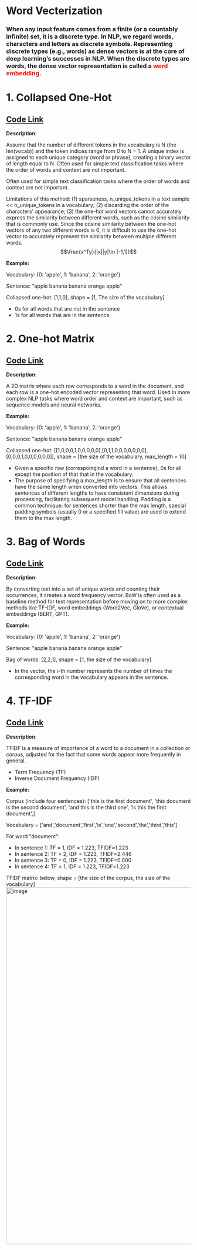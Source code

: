 # Word Vecterization
### When any input feature comes from a finite (or a countably infinite) set, it is a discrete type. In NLP, we regard words, characters and letters as discrete symbols. Representing discrete types (e.g., words) as dense vectors is at the core of deep learning’s successes in NLP. When the discrete types are words, the dense vector representation is called a <font color='red'>word embedding</font>.


# 1. Collapsed One-Hot
## [Code Link](https://github.com/houzhj/Machine_Learning/blob/main/ipynb/Surname_Nationality/class_Vectorizer_collapsed_one_hots.ipynb)

**Description**: 

Assume that the number of different tokens in the vocabulary is N (the len(vocab)) and the token indices range from 0 to N − 1. A unique index is assigned to each unique category (word or phrase), creating a binary vector of length equal to N. Often used for simple text classification tasks where the order of words and context are not important. 

Often used for simple text classification tasks where the order of words and context are not important.

Limitations of this method: (1) sparseness, n_unique_tokens in a text sample << n_unique_tokens in a vocabulary; (2) discarding the order of the characters' appearance; (3) the one-hot word vectors cannot accurately express the similarity between different words, such as the cosine similarity that is commonly use. Since the cosine similarity between the one-hot vectors of any two different words is 0, it is difficult to use the one-hot vector to accurately represent the similarity between multiple different words.
$$\frac{x^Ty}{|x||y|\in (-1,1)}$$

**Example:**

Vocabulary: {0: 'apple', 1: 'banana', 2: 'orange'}

Sentence: "apple banana banana orange apple"

Collapsed one-hot: [1,1,0], shape = [1, The size of the vocabulary]
- 0s for all words that are not in the sentence
- 1s for all words that are in the sentence


# 2. One-hot Matrix
## [Code Link](https://github.com/houzhj/Machine_Learning/blob/main/ipynb/Surname_Nationality/class_Vectorizer_matrix_of_one_hots.ipynb)

**Description**: 

A 2D matrix where each row corresponds to a word in the document, and each row is a one-hot encoded vector representing that word. Used in more complex NLP tasks where word order and context are important, such as sequence models and neural networks.

**Example:**

Vocabulary: {0: 'apple', 1: 'banana', 2: 'orange'}

Sentence: "apple banana banana orange apple"

Collapsed one-hot: [[1,0,0,0,1,0,0,0,0,0],[0,1,1,0,0,0,0,0,0,0],[0,0,0,1,0,0,0,0,0,0]], shape = [the size of the vocabulary, max_length = 10]
- Given a specific row (correspoingind a word in a sentence), 0s for all except the position of that that in the vocabulary. 
- The purpose of specifying a max_length is to ensure that all sentences have the same length when converted into vectors. This allows sentences of different lengths to have consistent dimensions during processing, facilitating subsequent model handling. Padding is a common technique: for sentences shorter than the max length, special padding symbols (usually 0 or a specified fill value) are used to extend them to the max length.



# 3. Bag of Words
## [Code Link](https://github.com/houzhj/Machine_Learning/blob/main/ipynb/Amazon_Reviews/amazon_linear_classifiers.ipynb)

**Description**: 

By converting text into a set of unique words and counting their occurrences, it creates a word frequency vector. BoW is often used as a baseline method for text representation before moving on to more complex methods like TF-IDF, word embeddings (Word2Vec, GloVe), or contextual embeddings (BERT, GPT).

**Example:**

Vocabulary: {0: 'apple', 1: 'banana', 2: 'orange'}

Sentence: "apple banana banana orange apple"

Bag of words: [2,2,1], shape = [1, the size of the vocabulary]
- In the vector, the i-th number represents the number of times the corresponding word in the vocabulary appears in the sentence.


# 4. TF-IDF
## [Code Link](https://github.com/houzhj/Machine_Learning/blob/main/ipynb/IMDB_Reviews/tfidf.ipynb)

**Description**: 

TFIDF is a measure of importance of a word to a document in a collection or corpus, adjusted for the fact that some words appear more frequently in general.
- Term Frequency (TF)
- Inverse Document Frequency (IDF)

**Example:**

Corpus (include four sentences): 
['this is the first document',
 'this document is the second document',
 'and this is the third one',
 'is this the first document',]

Vocabulary = ['and','document','first','is','one','second','the','third','this']

For word "document":
- In sentence 1: TF = 1, IDF = 1.223, TFIDF=1.223
- In sentence 2: TF = 2, IDF = 1.223, TFIDF=2.446
- In sentence 3: TF = 0, IDF = 1.223, TFIDF=0.000
- In sentence 4: TF = 1, IDF = 1.223, TFIDF=1.223

TFIDF matrix: below, shape = [the size of the corpus, the size of the vocabulary]
<img width="971" alt="image" src="https://github.com/houzhj/Machine_Learning/assets/33500622/83d5794a-a8a6-47c7-ac58-b2eee11fcaa3">










